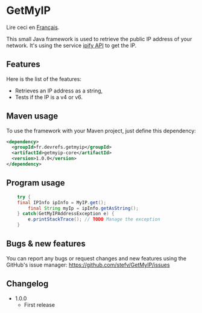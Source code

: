 # GetMyIP

Lire ceci en [Français](README.fr.md).

This small Java framework is used to retrieve the public IP address of your network.
It's using the service [ipify API](https://www.ipify.org/) to get the IP.

## Features

Here is the list of the features:

- Retrieves an IP address as a string,
- Tests if the IP is a v4 or v6.

## Maven usage

To use the framework with your Maven project, just define this dependency:

```xml
<dependency>
  <groupId>fr.devrefs.getmyip</groupId>
  <artifactId>getmyip-core</artifactId>
  <version>1.0.0</version>
</dependency>
```

## Program usage

```java
    try {
	final IPInfo ipInfo = MyIP.get();
        final String myIp = ipInfo.getAsString();
    } catch(GetMyIPAddressException e) {
        e.printStackTrace(); // TODO Manage the exception
    }

```

## Bugs & new features

You can report any bugs or request changes and new features using the GitHub's issue manager: https://github.com/stefv/GetMyIP/issues

## Changelog

- 1.0.0
  - First release
